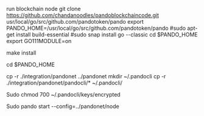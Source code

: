 run blockchain node
git clone https://github.com/chandanoodles/pandoblockchaincode.git usr/local/go/src/github.com/pandotoken/pando
export PANDO_HOME=/usr/local/go/src/github.com/pandotoken/pando
#sudo apt-get install build-essential
#sudo snap install go --classic
cd $PANDO_HOME
export GO111MODULE=on

make install

cd $PANDO_HOME

cp -r ./integration/pandonet ../pandonet
mkdir ~/.pandocli
cp -r ./integration/pandonet/pandocli/* ~/.pandocli/

Sudo chmod 700 ~/.pandocli/keys/encrypted

Sudo pando start --config=../pandonet/node
